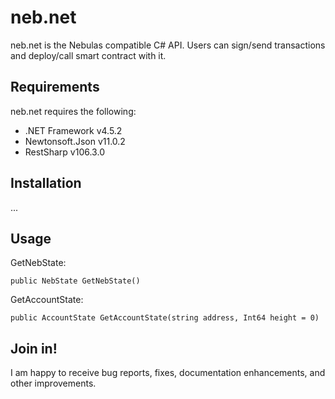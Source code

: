 # neb.net

neb.net is the Nebulas compatible C# API. 
Users can sign/send transactions and deploy/call smart contract with it.

## Requirements
neb.net requires the following:

- .NET Framework v4.5.2
- Newtonsoft.Json v11.0.2
- RestSharp v106.3.0

## Installation
...

## Usage

GetNebState:
```
public NebState GetNebState()
```

GetAccountState:
```
public AccountState GetAccountState(string address, Int64 height = 0)
```

## Join in!

I am happy to receive bug reports, fixes, documentation enhancements, and other improvements.




